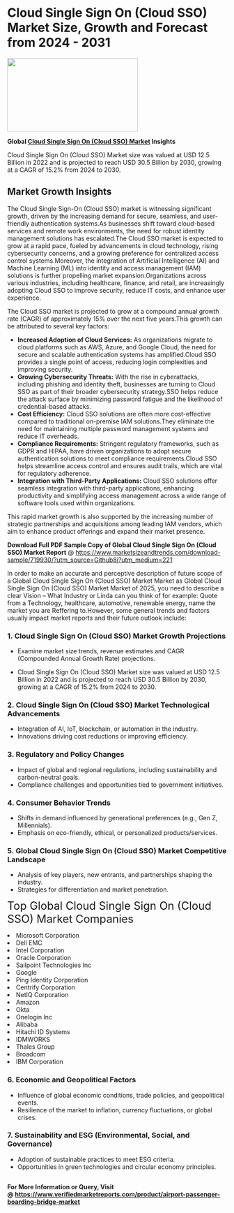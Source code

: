 <H1>Cloud Single Sign On (Cloud SSO) Market Size, Growth and Forecast from 2024 - 2031</H1><img class="aligncenter size-medium wp-image-584254" src="https://thirdeyenews.in/wp-content/uploads/2024/09/Global-Market-Research-300x168.jpeg" alt="" width="300" height="168" /><p><strong>Global&nbsp;<a href="https://www.marketsizeandtrends.com/download-sample/719930/?utm_source=Github8j?utm_medium=221">Cloud Single Sign On (Cloud SSO) Market</a> Insights</strong></p><p>Cloud Single Sign On (Cloud SSO) Market size was valued at USD 12.5 Billion in 2022 and is projected to reach USD 30.5 Billion by 2030, growing at a CAGR of 15.2% from 2024 to 2030.</p><p><h2>Market Growth Insights</h2> <p>The Cloud Single Sign-On (Cloud SSO) market is witnessing significant growth, driven by the increasing demand for secure, seamless, and user-friendly authentication systems.As businesses shift toward cloud-based services and remote work environments, the need for robust identity management solutions has escalated.The Cloud SSO market is expected to grow at a rapid pace, fueled by advancements in cloud technology, rising cybersecurity concerns, and a growing preference for centralized access control systems.Moreover, the integration of Artificial Intelligence (AI) and Machine Learning (ML) into identity and access management (IAM) solutions is further propelling market expansion.Organizations across various industries, including healthcare, finance, and retail, are increasingly adopting Cloud SSO to improve security, reduce IT costs, and enhance user experience.</p> <p>The Cloud SSO market is projected to grow at a compound annual growth rate (CAGR) of approximately 15% over the next five years.This growth can be attributed to several key factors:</p> <ul> <li><strong>Increased Adoption of Cloud Services:</strong> As organizations migrate to cloud platforms such as AWS, Azure, and Google Cloud, the need for secure and scalable authentication systems has amplified.Cloud SSO provides a single point of access, reducing login complexities and improving security.</li> <li><strong>Growing Cybersecurity Threats:</strong> With the rise in cyberattacks, including phishing and identity theft, businesses are turning to Cloud SSO as part of their broader cybersecurity strategy.SSO helps reduce the attack surface by minimizing password fatigue and the likelihood of credential-based attacks.</li> <li><strong>Cost Efficiency:</strong> Cloud SSO solutions are often more cost-effective compared to traditional on-premise IAM solutions.They eliminate the need for maintaining multiple password management systems and reduce IT overheads.</li> <li><strong>Compliance Requirements:</strong> Stringent regulatory frameworks, such as GDPR and HIPAA, have driven organizations to adopt secure authentication solutions to meet compliance requirements.Cloud SSO helps streamline access control and ensures audit trails, which are vital for regulatory adherence.</li> <li><strong>Integration with Third-Party Applications:</strong> Cloud SSO solutions offer seamless integration with third-party applications, enhancing productivity and simplifying access management across a wide range of software tools used within organizations.</li> </ul> <p>This rapid market growth is also supported by the increasing number of strategic partnerships and acquisitions among leading IAM vendors, which aim to enhance product offerings and expand their market presence.</p> <p><span class=""><strong>Download Full PDF Sample Copy of Global Cloud Single Sign On (Cloud SSO) Market Report</strong> @ <a href="https://www.marketsizeandtrends.com/download-sample/719930/?utm_source=Github8j?utm_medium=221" target="_blank">https://www.marketsizeandtrends.com/download-sample/719930/?utm_source=Github8j?utm_medium=221</a></span></p><p>In order to make an accurate and perceptive description of future scope of a Global&nbsp;Cloud Single Sign On (Cloud SSO) Market Market as Global&nbsp;Cloud Single Sign On (Cloud SSO) Market Market of 2025, you need to describe a clear Vision &ndash; What Industry or Linda can you think of for example: Quote from a Technology, healthcare, automotive, renewable energy, name the market you are Reffering to.However, some general trends and factors usually impact market reports and their future outlook include:</p><h3>1.&nbsp;<strong>Cloud Single Sign On (Cloud SSO) Market Growth Projections</strong></h3><ul><li>Examine market size trends, revenue estimates and CAGR (Compounded Annual Growth Rate) projections.</li><li><p>Cloud Single Sign On (Cloud SSO) Market size was valued at USD 12.5 Billion in 2022 and is projected to reach USD 30.5 Billion by 2030, growing at a CAGR of 15.2% from 2024 to 2030.</p></li></ul><h3>2.&nbsp;<strong>Cloud Single Sign On (Cloud SSO) Market Technological Advancements</strong></h3><ul><li>Integration of AI, IoT, blockchain, or automation in the industry.</li><li>Innovations driving cost reductions or improving efficiency.</li></ul><h3>3.&nbsp;<strong>Regulatory and Policy Changes</strong></h3><ul><li>Impact of global and regional regulations, including sustainability and carbon-neutral goals.</li><li>Compliance challenges and opportunities tied to government initiatives.</li></ul><h3>4.&nbsp;<strong>Consumer Behavior Trends</strong></h3><ul><li>Shifts in demand influenced by generational preferences (e.g., Gen Z, Millennials).</li><li>Emphasis on eco-friendly, ethical, or personalized products/services.</li></ul><h3>5.&nbsp;<strong>Global Cloud Single Sign On (Cloud SSO) Market Competitive Landscape</strong></h3><ul><li>Analysis of key players, new entrants, and partnerships shaping the industry.</li><li>Strategies for differentiation and market penetration.</li></ul><p data-pm-slice="1 1 []"><span style="color: inherit; font-family: inherit; font-size: 25px;">Top Global Cloud Single Sign On (Cloud SSO) Market Companies</span></p><div class="" data-test-id=""><p><li>Microsoft Corporation</li><li> Dell EMC</li><li> Intel Corporation</li><li> Oracle Corporation</li><li> Sailpoint Technologies Inc</li><li> Google</li><li> Ping Identity Corporation</li><li> Centrify Corporation</li><li> NetIQ Corporation</li><li> Amazon</li><li> Okta</li><li> Onelogin Inc</li><li> Alibaba</li><li> Hitachi ID Systems</li><li> IDMWORKS</li><li> Thales Group</li><li> Broadcom</li><li> IBM Corporation</li></p></div><h3>6.&nbsp;<strong>Economic and Geopolitical Factors</strong></h3><ul><li>Influence of global economic conditions, trade policies, and geopolitical events.</li><li>Resilience of the market to inflation, currency fluctuations, or global crises.</li></ul><h3>7.&nbsp;<strong>Sustainability and ESG (Environmental, Social, and Governance)</strong></h3><ul><li>Adoption of sustainable practices to meet ESG criteria.</li><li>Opportunities in green technologies and circular economy principles.</li></ul><h2><strong style="font-size: 14px;">For More Information or Query, Visit @&nbsp;</strong><a style="background-color: #ffffff; font-size: 14px;" href="https://www.marketsizeandtrends.com/report/cloud-single-sign-on-cloud-sso-market/" target="_blank">https://www.verifiedmarketreports.com/product/airport-passenger-boarding-bridge-market</a></h2>